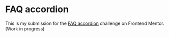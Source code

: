 # FAQ accordion

This is my submission for the [FAQ accordion](https://www.frontendmentor.io/challenges/faq-accordion-wyfFdeBwBz) challenge on Frontend Mentor. (Work in progress)
